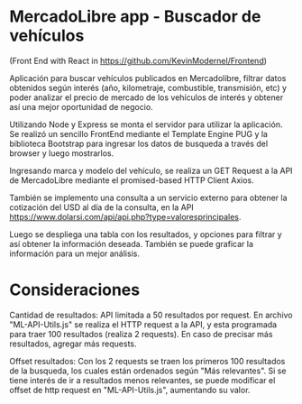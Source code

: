 # MercadoLibre app - Buscador de vehículos

(Front End with React in https://github.com/KevinModernel/Frontend)

Aplicación para buscar vehículos publicados en Mercadolibre, filtrar datos obtenidos según interés (año, kilometraje, combustible, transmisión, etc) y poder analizar el precio de mercado de los vehículos de interés y obtener así una mejor oportunidad de negocio.

Utilizando Node y Express se monta el servidor para utilizar la aplicación. Se realizó un sencillo FrontEnd mediante el Template Engine PUG y la biblioteca Bootstrap para ingresar los datos de busqueda a través del browser y luego mostrarlos. 

Ingresando marca y modelo del vehículo, se realiza un GET Request a la API de MercadoLibre mediante el promised-based HTTP Client Axios.

También se implemento una consulta a un servicio externo para obtener la cotización del USD al día de la consulta, en la API https://www.dolarsi.com/api/api.php?type=valoresprincipales.

Luego se despliega una tabla con los resultados, y opciones para filtrar y así obtener la información deseada. También se puede graficar la información para un mejor análisis.

# Consideraciones

Cantidad de resultados: API limitada a 50 resultados por request. En archivo "ML-API-Utils.js" se realiza el HTTP request a la API, y esta programada para traer 100 resultados (realiza 2 requests). En caso de precisar más resultados, agregar más requests.

Offset resultados: Con los 2 requests se traen los primeros 100 resultados de la busqueda, los cuales están ordenados según "Más relevantes". Si se tiene interés de ir a resultados menos relevantes, se puede modificar el offset de http request en "ML-API-Utils.js", aumentando su valor.
